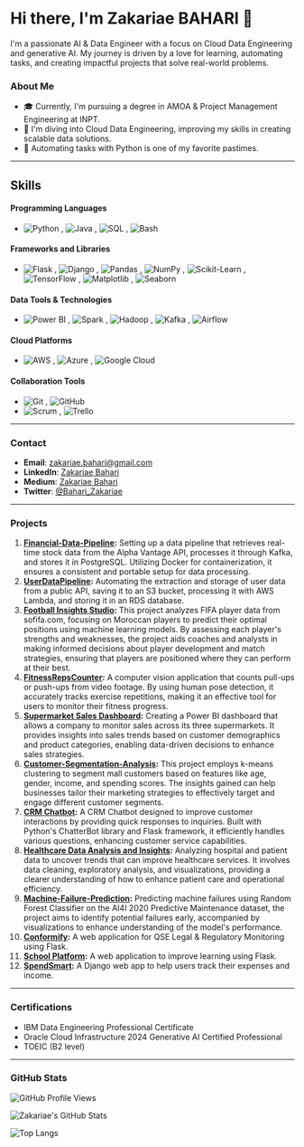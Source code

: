# Hi there, I'm Zakariae BAHARI 👋

I'm a passionate AI & Data Engineer with a focus on Cloud Data Engineering and generative AI. My journey is driven by a love for learning, automating tasks, and creating impactful projects that solve real-world problems.

 ### About Me
- 🎓 Currently, I'm pursuing a degree in AMOA & Project Management Engineering at INPT.
- 🌱 I'm diving into Cloud Data Engineering, improving my skills in creating scalable data solutions.
- 🔧 Automating tasks with Python is one of my favorite pastimes.
---


## Skills

#### Programming Languages
- ![Python](https://img.shields.io/badge/-Python-3776AB?style=flat&logo=python&logoColor=white) , ![Java](https://img.shields.io/badge/-Java-007396?style=flat&logo=java&logoColor=white) , ![SQL](https://img.shields.io/badge/-SQL-4479A1?style=flat&logo=postgresql&logoColor=white) , ![Bash](https://img.shields.io/badge/-Bash-4EAA25?style=flat&logo=gnubash&logoColor=white)

#### Frameworks and Libraries
- ![Flask](https://img.shields.io/badge/-Flask-000000?style=flat&logo=flask&logoColor=white) , ![Django](https://img.shields.io/badge/-Django-092E20?style=flat&logo=django&logoColor=white) , ![Pandas](https://img.shields.io/badge/-Pandas-150458?style=flat&logo=pandas&logoColor=white) , ![NumPy](https://img.shields.io/badge/-NumPy-013243?style=flat&logo=numpy&logoColor=white) , ![Scikit-Learn](https://img.shields.io/badge/-Scikit--Learn-F7931E?style=flat&logo=scikit-learn&logoColor=white) , ![TensorFlow](https://img.shields.io/badge/-TensorFlow-FF6F00?style=flat&logo=tensorflow&logoColor=white) , 
 ![Matplotlib](https://img.shields.io/badge/-Matplotlib-000080?style=flat&logo=matplotlib&logoColor=white) , ![Seaborn](https://img.shields.io/badge/-Seaborn-4C6EF5?style=flat&logo=seaborn&logoColor=white)

#### Data Tools &  Technologies 
- ![Power BI](https://img.shields.io/badge/-Power%20BI-F2C811?style=flat&logo=power-bi&logoColor=black) , ![Spark](https://img.shields.io/badge/-Spark-E25A1C?style=flat&logo=apache-spark&logoColor=white)  , ![Hadoop](https://img.shields.io/badge/-Hadoop-66CCFF?style=flat&logo=apache-hadoop&logoColor=white) , ![Kafka](https://img.shields.io/badge/-Kafka-231F20?style=flat&logo=apache-kafka&logoColor=white) , ![Airflow](https://img.shields.io/badge/-Airflow-017CEE?style=flat&logo=apache-airflow&logoColor=white) 

#### Cloud Platforms
- ![AWS](https://img.shields.io/badge/-AWS-232F3E?style=flat&logo=amazon-aws&logoColor=white) , ![Azure](https://img.shields.io/badge/-Azure-0078D4?style=flat&logo=microsoft-azure&logoColor=white) , ![Google Cloud](https://img.shields.io/badge/-Google%20Cloud-4285F4?style=flat&logo=google-cloud&logoColor=white) 

#### Collaboration Tools
- ![Git](https://img.shields.io/badge/-Git-F05032?style=flat&logo=git&logoColor=white) , ![GitHub](https://img.shields.io/badge/-GitHub-181717?style=flat&logo=github&logoColor=white) 
- ![Scrum](https://img.shields.io/badge/-Scrum-6DB33F?style=flat&logo=scrum&logoColor=white) , ![Trello](https://img.shields.io/badge/-Trello-0079BF?style=flat&logo=trello&logoColor=white)


---

### Contact
- **Email**: zakariae.bahari@gmail.com
- **LinkedIn**: [Zakariae Bahari](https://www.linkedin.com/in/zakariae-bahari-19b233248/)
- **Medium**: [Zakariae Bahari](https://medium.com/@zakariae.bahari)
- **Twitter**: [@Bahari_Zakariae](https://x.com/Bahari_Zakariae)
----

### Projects

1. **[Financial-Data-Pipeline](https://github.com/Zakariae-BAHARI/Financial-Data-Pipeline):** Setting up a data pipeline that retrieves real-time stock data from the Alpha Vantage API, processes it through Kafka, and stores it in PostgreSQL. Utilizing Docker for containerization, it ensures a consistent and portable setup for data processing.
2. **[UserDataPipeline](https://github.com/Zakariae-BAHARI/UserDataPipeline):** Automating the extraction and storage of user data from a public API, saving it to an S3 bucket, processing it with AWS Lambda, and storing it in an RDS database. 
3. **[Football Insights Studio](https://github.com/Zakariae-BAHARI/Football-Insights-Studio):** This project analyzes FIFA player data from sofifa.com, focusing on Moroccan players to predict their optimal positions using machine learning models. By assessing each player's strengths and weaknesses, the project aids coaches and analysts in making informed decisions about player development and match strategies, ensuring that players are positioned where they can perform at their best.
4. **[FitnessRepsCounter](https://github.com/Zakariae-BAHARI/FitnessRepsCounter):** A computer vision application that counts pull-ups or push-ups from video footage. By using human pose detection, it accurately tracks exercise repetitions, making it an effective tool for users to monitor their fitness progress.
5. **[Supermarket Sales Dashboard](https://github.com/Zakariae-BAHARI/Supermarket-Sales-Dashboard):** Creating a Power BI dashboard that allows a company to monitor sales across its three supermarkets. It provides insights into sales trends based on customer demographics and product categories, enabling data-driven decisions to enhance sales strategies.
6. **[Customer-Segmentation-Analysis](https://github.com/Zakariae-BAHARI/Customer-Segmentation-Analysis):** This project employs k-means clustering to segment mall customers based on features like age, gender, income, and spending scores. The insights gained can help businesses tailor their marketing strategies to effectively target and engage different customer segments.
7. **[CRM Chatbot](https://github.com/Zakariae-BAHARI/CRM-Chatbot):** A CRM Chatbot designed to improve customer interactions by providing quick responses to inquiries. Built with Python's ChatterBot library and Flask framework, it efficiently handles various questions, enhancing customer service capabilities.
8. **[Healthcare Data Analysis and Insights](https://github.com/Zakariae-BAHARI/Healthcare-Data-Analysis-and-Insights):** Analyzing hospital and patient data to uncover trends that can improve healthcare services. It involves data cleaning, exploratory analysis, and visualizations, providing a clearer understanding of how to enhance patient care and operational efficiency.
9. **[Machine-Failure-Prediction](https://github.com/Zakariae-BAHARI/Machine-Failure-Prediction):** Predicting machine failures using Random Forest Classifier on the AI4I 2020 Predictive Maintenance dataset, the project aims to identify potential failures early, accompanied by visualizations to enhance understanding of the model's performance.
10. **[Conformify](https://github.com/Zakariae-BAHARI/Conformify):** A web application for QSE Legal & Regulatory Monitoring using Flask.
11. **[School Platform](https://github.com/Zakariae-BAHARI/School-Platform):** A web application to improve learning using Flask.
12. **[SpendSmart](https://github.com/Zakariae-BAHARI/SpendSmart):** A Django web app to help users track their expenses and income.

---


### Certifications

- IBM Data Engineering Professional Certificate
- Oracle Cloud Infrastructure 2024 Generative AI Certified Professional
- TOEIC (B2 level)

---

### GitHub Stats

![GitHub Profile Views](https://komarev.com/ghpvc/?username=Zakariae-BAHARI&color=blue)

![Zakariae's GitHub Stats](https://github-readme-stats.vercel.app/api?username=Zakariae-BAHARI&show_icons=true&theme=radical)

![Top Langs](https://github-readme-stats.vercel.app/api/top-langs/?username=Zakariae-BAHARI&layout=compact&theme=radical)

